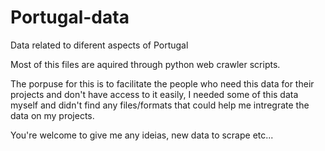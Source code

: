 # Portugal-data
Data related to diferent aspects of Portugal

Most of this files are aquired through python web crawler scripts.

The porpuse for this is to facilitate the people who need this data for their projects and don't have access to it easily, I needed some of this data myself and didn't find any files/formats that could help me intregrate the data on my projects.

You're welcome to give me any ideias, new data to scrape etc...
